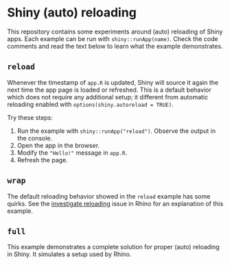 # Shiny (auto) reloading

This repository contains some experiments around (auto) reloading of Shiny apps.
Each example can be run with `shiny::runApp(name)`.
Check the code comments and read the text below to learn what the example demonstrates.

## `reload`

Whenever the timestamp of `app.R` is updated,
Shiny will source it again the next time the app page is loaded or refreshed.
This is a default behavior which does not require any additional setup;
it different from automatic reloading enabled with `options(shiny.autoreload = TRUE)`.

Try these steps:

1. Run the example with `shiny::runApp("reload")`.
Observe the output in the console.
2. Open the app in the browser.
3. Modify the `"Hello!"` message in `app.R`.
4. Refresh the page.

## `wrap`

The default reloading behavior showed in the `reload` example has some quirks.
See the [investigate reloading](https://github.com/Appsilon/rhino/issues/157#issuecomment-1169925583)
issue in Rhino for an explanation of this example.

## `full`

This example demonstrates a complete solution for proper (auto) reloading in Shiny.
It simulates a setup used by Rhino.
